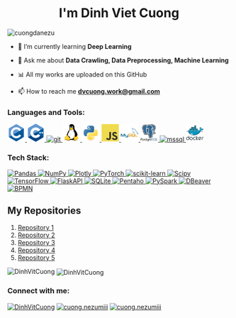 <h1 align="center">I'm Dinh Viet Cuong </h1>

<p align="left"> <img src="https://komarev.com/ghpvc/?username=cuongdanezu&label=Profile%20views&color=0e75b6&style=flat" alt="cuongdanezu" /> </p>

- 🌱 I’m currently learning **Deep Learning**

- 💬 Ask me about **Data Crawling, Data Preprocessing, Machine Learning**

- 📊 All my works are uploaded on this GitHub

- 📫 How to reach me **dvcuong.work@gmail.com**

<h3 align="left">Languages and Tools:</h3>
<p align="left"> 
    <a href="https://www.cprogramming.com/" target="_blank" rel="noreferrer"> 
        <img src="https://raw.githubusercontent.com/devicons/devicon/master/icons/c/c-original.svg" alt="c" width="40" height="40"/> 
    </a> 
    <a href="https://www.w3schools.com/cpp/" target="_blank" rel="noreferrer"> 
        <img src="https://raw.githubusercontent.com/devicons/devicon/master/icons/cplusplus/cplusplus-original.svg" alt="cplusplus" width="40" height="40"/> 
    </a> 
    <a href="https://git-scm.com/" target="_blank" rel="noreferrer"> 
        <img src="https://www.vectorlogo.zone/logos/git-scm/git-scm-icon.svg" alt="git" width="40" height="40"/> 
    </a> 
    <a href="https://www.linux.org/" target="_blank" rel="noreferrer"> 
        <img src="https://raw.githubusercontent.com/devicons/devicon/master/icons/linux/linux-original.svg" alt="linux" width="40" height="40"/> 
    </a> 
    <a href="https://www.python.org" target="_blank" rel="noreferrer"> 
        <img src="https://raw.githubusercontent.com/devicons/devicon/master/icons/python/python-original.svg" alt="python" width="40" height="40"/> 
    </a> 
    <a href="https://www.javascript.com/" target="_blank" rel="noreferrer">
        <img src="https://raw.githubusercontent.com/devicons/devicon/master/icons/javascript/javascript-original.svg" alt="javascript" width="40" height="40"/> 
    </a>
    <a href="https://www.mysql.com/" target="_blank" rel="noreferrer"> 
        <img src="https://raw.githubusercontent.com/devicons/devicon/master/icons/mysql/mysql-original-wordmark.svg" alt="mysql" width="40" height="40"/> 
    </a> 
    <a href="https://www.postgresql.org/" target="_blank" rel="noreferrer"> 
        <img src="https://raw.githubusercontent.com/devicons/devicon/master/icons/postgresql/postgresql-original-wordmark.svg" alt="PostgreSQL" width="40" height="40"/> 
    </a>
    <a href="https://www.microsoft.com/en-us/sql-server" target="_blank" rel="noreferrer"> 
        <img src="https://www.svgrepo.com/show/303229/microsoft-sql-server-logo.svg" alt="mssql" width="40" height="40"/> 
    </a> 
    <a href="https://www.docker.com/" target="_blank" rel="noreferrer"> 
        <img src="https://raw.githubusercontent.com/devicons/devicon/master/icons/docker/docker-original-wordmark.svg" alt="docker" width="40" height="40"/> 
    </a> 
</p>

<h3 align="left">Tech Stack:</h3>
<p align="left">
    <a href="https://pandas.pydata.org/" target="_blank" rel="noreferrer">
        <img src="https://img.shields.io/badge/pandas-%23150458.svg?style=flat&logo=pandas&logoColor=white" alt="Pandas">
    </a>
    <a href="https://numpy.org/" target="_blank" rel="noreferrer">
        <img src="https://img.shields.io/badge/numpy-%23013243.svg?style=flat&logo=numpy&logoColor=white" alt="NumPy">
    </a>
    <a href="https://plotly.com/" target="_blank" rel="noreferrer">
        <img src="https://img.shields.io/badge/Plotly-%233F4F75.svg?style=flat&logo=plotly&logoColor=white" alt="Plotly">
    </a>
    <a href="https://pytorch.org/" target="_blank" rel="noreferrer">
        <img src="https://img.shields.io/badge/PyTorch-%23EE4C2C.svg?style=flat&logo=PyTorch&logoColor=white" alt="PyTorch">
    </a>
    <a href="https://scikit-learn.org/" target="_blank" rel="noreferrer">
        <img src="https://img.shields.io/badge/scikit--learn-%23F7931E.svg?style=flat&logo=scikit-learn&logoColor=white" alt="scikit-learn">
    </a>
    <a href="https://www.scipy.org/" target="_blank" rel="noreferrer">
        <img src="https://img.shields.io/badge/SciPy-%230C55A5.svg?style=flat&logo=scipy&logoColor=white" alt="Scipy">
    </a>
    <a href="https://www.tensorflow.org/" target="_blank" rel="noreferrer">
        <img src="https://img.shields.io/badge/TensorFlow-%23FF6F00.svg?style=flat&logo=TensorFlow&logoColor=white" alt="TensorFlow">
    </a>
    <a href="https://flask-restful.readthedocs.io/en/latest/" target="_blank" rel="noreferrer">
        <img src="https://img.shields.io/badge/FlaskAPI-%23000000.svg?style=flat&logo=flask&logoColor=white" alt="FlaskAPI">
    </a>
    <a href="https://www.sqlite.org/" target="_blank" rel="noreferrer">
        <img src="https://img.shields.io/badge/SQLite-%23003B57.svg?style=flat&logo=sqlite&logoColor=white" alt="SQLite">
    </a>
    <a href="https://www.hitachivantara.com/en-us/products/data-management-analytics/pentaho.html" target="_blank" rel="noreferrer">
        <img src="https://img.shields.io/badge/Pentaho-%23007396.svg?style=flat&logo=Pentaho&logoColor=white" alt="Pentaho">
    </a>
    <a href="https://spark.apache.org/docs/latest/api/python/" target="_blank" rel="noreferrer">
        <img src="https://img.shields.io/badge/PySpark-%23000000.svg?style=flat&logo=apache-spark&logoColor=%23E25A1C" alt="PySpark">
    </a>
    <a href="https://dbeaver.io/" target="_blank" rel="noreferrer">
        <img src="https://img.shields.io/badge/DBeaver-%233E4E88.svg?style=flat&logo=DBeaver&logoColor=white" alt="DBeaver">
    </a>
    <a href="https://www.bpmn.org/" target="_blank" rel="noreferrer">
        <img src="https://img.shields.io/badge/BPMN-%23FF5733.svg?style=flat&logo=workflow&logoColor=white" alt="BPMN">
    </a>
</p>


## My Repositories
1. [Repository 1](https://github.com/cuongdanezu/Delay-NotDelay-Predicting)
2. [Repository 2](https://github.com/cuongdanezu/Address-parsing)
3. [Repository 3](https://github.com/cuongdanezu/final-exam-prep)
4. [Repository 4](https://github.com/cuongdanezu/Estimating-value-at-risk-using-MorteCarloEstimating-value-at-risk-using-MorteCarlo)
5. [Repository 5](https://github.com/ThaiMinhLam/IS217_Data-Warehouse-and-OLAP)

<p><img align="left" src="https://github-readme-stats.vercel.app/api/top-langs?username=DinhVitCuong&show_icons=true&locale=en&layout=compact" alt="DinhVitCuong" /></p>

<p>&nbsp;<img align="center" src="https://github-readme-stats.vercel.app/api?username=DinhVitCuong&show_icons=true&locale=en" alt="DinhVitCuong" /></p>

<h3 align="left">Connect with me:</h3>
<p align="left">
<a href="https://linkedin.com/in/cuongdanezu" target="blank"><img align="center" src="https://raw.githubusercontent.com/rahuldkjain/github-profile-readme-generator/master/src/images/icons/Social/linked-in-alt.svg" alt="DinhVitCuong" height="30" width="40" /></a>
<a href="https://fb.com/cuong.nezumiii" target="blank"><img align="center" src="https://raw.githubusercontent.com/rahuldkjain/github-profile-readme-generator/master/src/images/icons/Social/facebook.svg" alt="cuong.nezumiii" height="30" width="40" /></a>
<a href="https://instagram.com/cuong.nezumiii" target="blank"><img align="center" src="https://raw.githubusercontent.com/rahuldkjain/github-profile-readme-generator/master/src/images/icons/Social/instagram.svg" alt="cuong.nezumiii" height="30" width="40" /></a>
</p>
